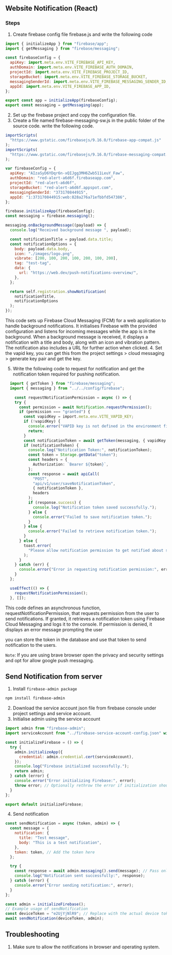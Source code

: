 ## Website Notification (React)

### Steps

1. Create firebase config file firebase.js and write the following code
```javascript
import { initializeApp } from "firebase/app";
import { getMessaging } from "firebase/messaging";

const firebaseConfig = {
  apiKey: import.meta.env.VITE_FIREBASE_API_KEY,
  authDomain: import.meta.env.VITE_FIREBASE_AUTH_DOMAIN,
  projectId: import.meta.env.VITE_FIREBASE_PROJECT_ID,
  storageBucket: import.meta.env.VITE_FIREBASE_STORAGE_BUCKET,
  messagingSenderId: import.meta.env.VITE_FIREBASE_MESSAGING_SENDER_ID,
  appId: import.meta.env.VITE_FIREBASE_APP_ID,
};

export const app = initializeApp(firebaseConfig);
export const messaging = getMessaging(app);
```
2. Set up the firebase project and copy the configuration file.
3. Create a file named firebase-messaging-sw.js in the public folder of the source code. write the following code.
```javascript
importScripts(
  "https://www.gstatic.com/firebasejs/9.16.0/firebase-app-compat.js"
);
importScripts(
  "https://www.gstatic.com/firebasejs/9.16.0/firebase-messaging-compat.js"
);

var firebaseConfig = {
  apiKey: "AIzaSyD6YDqr6n-xQIJgg3MH6Zwb511LeuY_Faw",
  authDomain: "red-alert-a6d6f.firebaseapp.com",
  projectId: "red-alert-a6d6f",
  storageBucket: "red-alert-a6d6f.appspot.com",
  messagingSenderId: "373170844915",
  appId: "1:373170844915:web:828a276a71efbbfd547386",
};

firebase.initializeApp(firebaseConfig);
const messaging = firebase.messaging();

messaging.onBackgroundMessage((payload) => {
  console.log("Received background message ", payload);

  const notificationTitle = payload.data.title;
  const notificationOptions = {
    body: payload.data.body,
    icon: "./images/logo.png",
    vibrate: [200, 100, 200, 100, 200, 100, 200],
    tag: "test-tag",
    data: {
      url: "https://web.dev/push-notifications-overview/",
    },
  };

  return self.registration.showNotification(
    notificationTitle,
    notificationOptions
  );
});
```

This code sets up Firebase Cloud Messaging (FCM) for a web application to handle background notifications. It initialises Firebase with the provided configuration and listens for incoming messages while the app is in the background. When a background message is received, it displays a notification with a title and body, along with an icon and vibration pattern. The notification also includes a URL for further action when clicked.
4. Set the vapid key, you can get this from the project settings > cloud messaging > generate key pair and get the key.

5. Write the following code to request for notification and get the notification token required for pushing notification.
```typescript
  import { getToken } from "firebase/messaging";
  import { messaging } from "../../config/firebase";

    const requestNotificationPermission = async () => {
    try {
      const permission = await Notification.requestPermission();
      if (permission === "granted") {
        const vapidKey = import.meta.env.VITE_VAPID_KEY;
        if (!vapidKey) {
          console.error("VAPID key is not defined in the environment file.");
          return;
        }
        const notificationToken = await getToken(messaging, { vapidKey });
        if (notificationToken) {
          console.log("Notification Token:", notificationToken);
          const token = Storage.getData("token");
          const headers = {
            Authorization: `Bearer ${token}`,
          };
          const response = await apiCall(
            "POST",
            "api/v1/user/saveNotificationToken",
            { notificationToken },
            headers
          );
          if (response.success) {
            console.log("Notification token saved successfully.");
          } else {
            console.error("Failed to save notification token.");
          }
        } else {
          console.error("Failed to retrieve notification token.");
        }
      } else {
        toast.error(
          "Please allow notification permission to get notified about stock updates."
        );
      }
    } catch (err) {
      console.error("Error in requesting notification permission:", err);
    }
  };

  useEffect(() => {
    requestNotificationPermission();
  }, []);
```
This code defines an asynchronous function, requestNotificationPermission, that requests permission from the user to send notifications. If granted, it retrieves a notification token using Firebase Cloud Messaging and logs it to the console. If permission is denied, it displays an error message prompting the user

you can store the token in the database and use that token to send notification to the users.

`Note`: If you are using brave browser open the privacy and security settings and opt for allow google push messaging.

## Send Notification from server

1. Install `firebase-admin package`
```bash
npm install firebase-admin
```

2. Download the service account json file from firebase console under project settings and service account.
3. Initialise admin using the service account 

```javascript
import admin from "firebase-admin";
import serviceAccount from "../firebase-service-account-config.json" with {type: "json"};

const initializeFirebase = () => {
  try {
    admin.initializeApp({
      credential: admin.credential.cert(serviceAccount),
    });
    console.log("Firebase initialized successfully.");
    return admin;
  } catch (error) {
    console.error("Error initializing Firebase:", error);
    throw error; // Optionally rethrow the error if initialization should stop on failure
  }
};

export default initializeFirebase;
```

4. Send notification 
```javascript 
const sendNotification = async (token, admin) => {
  const message = {
    notification: {
      title: "Test message",
      body: "This is a test notification",
    },
    token: token, // Add the token here
  };

  try {
    const response = await admin.messaging().send(message); // Pass only the message object
    console.log("Notification sent successfully:", response);
  } catch (error) {
    console.error("Error sending notification:", error);
  }
};

const admin = initializeFirebase();
// Example usage of sendNotification
const deviceToken = "e2UjYjNlR9"; // Replace with the actual device token
await sendNotification(deviceToken, admin);
```

## Troubleshooting
1. Make sure to allow the notifications in browser and operating system.